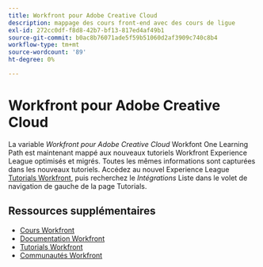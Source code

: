 ```yaml
---
title: Workfront pour Adobe Creative Cloud
description: mappage des cours front-end avec des cours de ligue
exl-id: 272cc0df-f8d8-42b7-bf13-817ed4af49b1
source-git-commit: b0ac8b76071ade5f59b51060d2af3909c740c8b4
workflow-type: tm+mt
source-wordcount: '89'
ht-degree: 0%

---
```


# Workfront pour Adobe Creative Cloud

La variable *Workfront pour Adobe Creative Cloud* Workfont One Learning Path est maintenant mappé aux nouveaux tutoriels Workfront Experience League optimisés et migrés. Toutes les mêmes informations sont capturées dans les nouveaux tutoriels. Accédez au nouvel Experience League [Tutorials Workfront](https://experienceleague.adobe.com/docs/workfront-learn/tutorials-workfront/home.html), puis recherchez le *Intégrations* Liste dans le volet de navigation de gauche de la page Tutorials.

## Ressources supplémentaires

* [Cours Workfront](https://experienceleague.adobe.com/?lang=en&amp;Solution=Workfront#courses)
* [Documentation Workfront](https://experienceleague.adobe.com/docs/workfront.html)
* [Tutorials Workfront](https://experienceleague.adobe.com/docs/workfront-learn/tutorials-workfront/home.html)
* [Communautés Workfront](https://experienceleaguecommunities.adobe.com/t5/workfront/ct-p/workfront)
